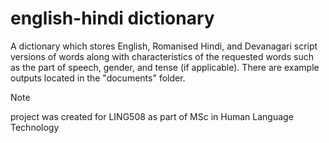 # english-hindi dictionary

A dictionary which stores English, Romanised Hindi, and Devanagari script versions of words along with characteristics of the requested words such as the part of speech, gender, and tense (if applicable). 
There are example outputs located in the "documents" folder.

> [!NOTE]
> project was created for LING508 as part of MSc in Human Language Technology
